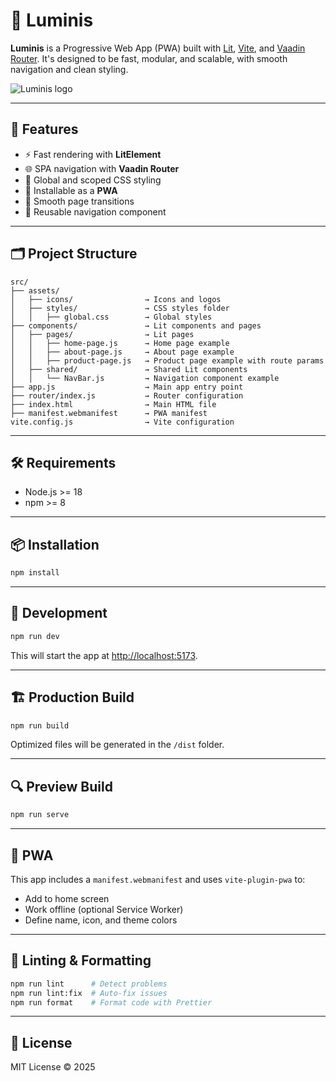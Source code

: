 # 🌟 Luminis

**Luminis** is a Progressive Web App (PWA) built with [Lit](https://lit.dev/), [Vite](https://vitejs.dev/), and [Vaadin Router](https://vaadin.com/router). It's designed to be fast, modular, and scalable, with smooth navigation and clean styling.

![Luminis logo](./src/assets/icons/luminis-logo.png)

---

## 🚀 Features

- ⚡️ Fast rendering with **LitElement**
- 🌐 SPA navigation with **Vaadin Router**
- 🎨 Global and scoped CSS styling
- 📱 Installable as a **PWA**
- 🌈 Smooth page transitions
- 🧭 Reusable navigation component

---

## 🗂️ Project Structure

```
src/
├── assets/
│   ├── icons/                → Icons and logos
│   ├── styles/               → CSS styles folder
│   │   ├── global.css        → Global styles
├── components/               → Lit components and pages
│   ├── pages/                → Lit pages
│   │   ├── home-page.js      → Home page example
│   │   ├── about-page.js     → About page example
│   │   ├── product-page.js   → Product page example with route params
│   ├── shared/               → Shared Lit components
│   │   └── NavBar.js         → Navigation component example
├── app.js                    → Main app entry point
├── router/index.js           → Router configuration
├── index.html                → Main HTML file
├── manifest.webmanifest      → PWA manifest
vite.config.js                → Vite configuration
```

---

## 🛠️ Requirements

- Node.js >= 18
- npm >= 8

---

## 📦 Installation

```bash
npm install
```

---

## 🧪 Development

```bash
npm run dev
```

This will start the app at [http://localhost:5173](http://localhost:5173).

---

## 🏗️ Production Build

```bash
npm run build
```

Optimized files will be generated in the `/dist` folder.

---

## 🔍 Preview Build

```bash
npm run serve
```

---

## 📱 PWA

This app includes a `manifest.webmanifest` and uses `vite-plugin-pwa` to:

- Add to home screen
- Work offline (optional Service Worker)
- Define name, icon, and theme colors

---

## 🧹 Linting & Formatting

```bash
npm run lint      # Detect problems
npm run lint:fix  # Auto-fix issues
npm run format    # Format code with Prettier
```

---

## 📄 License

MIT License © 2025
